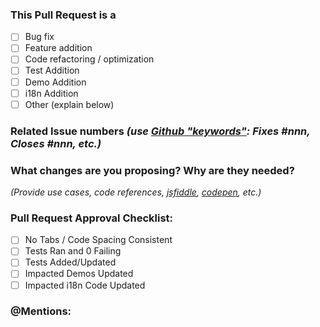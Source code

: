 ### This Pull Request is a
 - [ ] Bug fix
 - [ ] Feature addition
 - [ ] Code refactoring / optimization
 - [ ] Test Addition
 - [ ] Demo Addition
 - [ ] i18n Addition
 - [ ] Other (explain below)
   
### Related Issue numbers _(use [Github "keywords"](https://help.github.com/articles/closing-issues-using-keywords/): Fixes #nnn, Closes #nnn, etc.)_   

   
### What changes are you proposing?  Why are they needed?<br>
_(Provide use cases, code references, [jsfiddle](https://jsfiddle.net/), [codepen](https://codepen.io), etc.)_   




  
### Pull Request Approval Checklist:
  - [ ] No Tabs / Code Spacing Consistent
  - [ ] Tests Ran and 0 Failing
  - [ ] Tests Added/Updated
  - [ ] Impacted Demos Updated
  - [ ] Impacted i18n Code Updated
  
### @Mentions:

